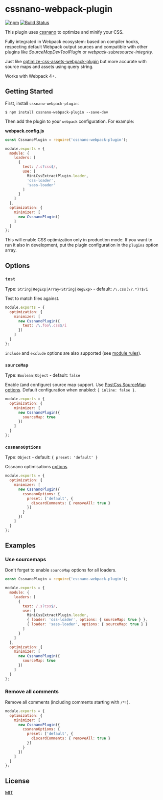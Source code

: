 # cssnano-webpack-plugin

[![npm](https://img.shields.io/npm/v/cssnano-webpack-plugin)](https://www.npmjs.com/package/cssnano-webpack-plugin)
[![Build Status](https://travis-ci.org/lneveu/cssnano-webpack-plugin.svg?branch=master)](https://travis-ci.org/lneveu/cssnano-webpack-plugin)

This plugin uses [cssnano](https://cssnano.co) to optimize and minify your CSS.

Fully integrated in Webpack ecosystem: based on compiler hooks, respecting default Webpack output sources and compatible with other plugins like *SourceMapDevToolPlugin* or *webpack-subresource-integrity*.

Just like [optimize-css-assets-webpack-plugin](https://github.com/NMFR/optimize-css-assets-webpack-plugin) but more accurate with source maps and assets using query string.

Works with Webpack 4+.

## Getting Started

First, install `cssnano-webpack-plugin`:

```console
$ npm install cssnano-webpack-plugin --save-dev
```

Then add the plugin to your `webpack` configuration. For example:

**webpack.config.js**

```js
const CssnanoPlugin = require('cssnano-webpack-plugin');

module.exports = {
  module: {
    loaders: [
      {
        test: /.s?css$/,
        use: [
          MiniCssExtractPlugin.loader,
          'css-loader',
          'sass-loader'
        ]
      }
    ]
  },
  optimization: {
    minimizer: [
      new CssnanoPlugin()
    ]
  }
};
```

This will enable CSS optimization only in production mode. If you want to run it also in development, put the plugin configuration in the `plugins` option array.

## Options

### `test`

Type: `String|RegExp|Array<String|RegExp>` - default: `/\.css(\?.*)?$/i`

Test to match files against.

```js
module.exports = {
  optimization: {
    minimizer: [
      new CssnanoPlugin({
        test: /\.foo\.css$/i
      })
    ]
  }
};
```

`include` and `exclude` options are also supported (see [module rules](https://webpack.js.org/configuration/module)).

### `sourceMap`

Type: `Boolean|Object` - default: `false`

Enable (and configure) source map support. Use [PostCss SourceMap options](https://github.com/postcss/postcss-loader#sourcemap). Default configuration when enabled: `{ inline: false }`.

```js
module.exports = {
  optimization: {
    minimizer: [
      new CssnanoPlugin({
        sourceMap: true
      })
    ]
  }
};
```

### `cssnanoOptions`

Type: `Object` - default: `{ preset: 'default' }`

Cssnano optimisations [options](https://cssnano.co/guides/optimisations).

```js
module.exports = {
  optimization: {
    minimizer: [
      new CssnanoPlugin({
        cssnanoOptions: {
          preset: ['default', {
            discardComments: { removeAll: true }
          }]
        }
      })
    ]
  }
};
```

## Examples

### Use sourcemaps

Don't forget to enable `sourceMap` options for all loaders.

```js
const CssnanoPlugin = require('cssnano-webpack-plugin');

module.exports = {
  module: {
    loaders: [
      {
        test: /.s?css$/,
        use: [
          MiniCssExtractPlugin.loader,
          { loader: 'css-loader', options: { sourceMap: true } },
          { loader: 'sass-loader', options: { sourceMap: true } }
        ]
      }
    ]
  },
  optimization: {
    minimizer: [
      new CssnanoPlugin({
        sourceMap: true
      })
    ]
  }
};
```

### Remove all comments

Remove all comments (including comments starting with `/*!`).

```js
module.exports = {
  optimization: {
    minimizer: [
      new CssnanoPlugin({
        cssnanoOptions: {
          preset: ['default', {
            discardComments: { removeAll: true }
          }]
        }
      })
    ]
  }
};
```

## License

[MIT](./LICENSE)
